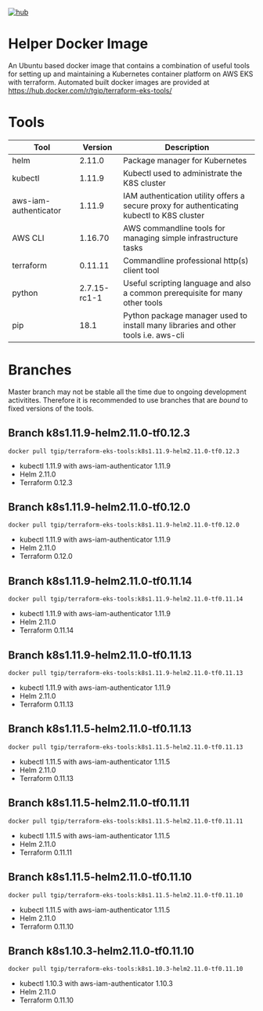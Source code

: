 [![hub](https://img.shields.io/docker/pulls/tgip/terraform-eks-tools.svg)](https://hub.docker.com/r/tgip/terraform-eks-tools/)

# Helper Docker Image

An Ubuntu based docker image that contains a combination of useful tools for setting up and maintaining a Kubernetes container platform on AWS EKS with terraform.
Automated built docker images are provided at https://hub.docker.com/r/tgip/terraform-eks-tools/

# Tools 

|Tool                   |Version        |Description                                                                               |
|-----------------------|---------------|------------------------------------------------------------------------------------------|
|helm                   |2.11.0         |Package manager for Kubernetes                                                            |
|kubectl                |1.11.9         |Kubectl used to administrate the K8S cluster                                              |
|aws-iam-authenticator  |1.11.9         |IAM authentication utility offers a secure proxy for authenticating kubectl to K8S cluster|
|AWS CLI                |1.16.70        |AWS commandline tools for managing simple infrastructure tasks                            |
|terraform              |0.11.11        |Commandline professional http(s) client tool                                              |
|python                 |2.7.15-rc1-1   |Useful scripting language and also a common prerequisite for many other tools             |
|pip                    |18.1           |Python package manager used to install many libraries and other tools i.e. aws-cli        |

# Branches

Master branch may not be stable all the time due to ongoing development activitites.
Therefore it is recommended to use branches that are *bound* to fixed versions of the tools.

## Branch k8s1.11.9-helm2.11.0-tf0.12.3

`docker pull tgip/terraform-eks-tools:k8s1.11.9-helm2.11.0-tf0.12.3`

- kubectl 1.11.9 with aws-iam-authenticator 1.11.9
- Helm 2.11.0
- Terraform 0.12.3

## Branch k8s1.11.9-helm2.11.0-tf0.12.0

`docker pull tgip/terraform-eks-tools:k8s1.11.9-helm2.11.0-tf0.12.0`

- kubectl 1.11.9 with aws-iam-authenticator 1.11.9
- Helm 2.11.0
- Terraform 0.12.0

## Branch k8s1.11.9-helm2.11.0-tf0.11.14

`docker pull tgip/terraform-eks-tools:k8s1.11.9-helm2.11.0-tf0.11.14`

- kubectl 1.11.9 with aws-iam-authenticator 1.11.9
- Helm 2.11.0
- Terraform 0.11.14

## Branch k8s1.11.9-helm2.11.0-tf0.11.13

`docker pull tgip/terraform-eks-tools:k8s1.11.9-helm2.11.0-tf0.11.13`

- kubectl 1.11.9 with aws-iam-authenticator 1.11.9
- Helm 2.11.0
- Terraform 0.11.13

## Branch k8s1.11.5-helm2.11.0-tf0.11.13

`docker pull tgip/terraform-eks-tools:k8s1.11.5-helm2.11.0-tf0.11.13`

- kubectl 1.11.5 with aws-iam-authenticator 1.11.5
- Helm 2.11.0
- Terraform 0.11.13

## Branch k8s1.11.5-helm2.11.0-tf0.11.11

`docker pull tgip/terraform-eks-tools:k8s1.11.5-helm2.11.0-tf0.11.11`

- kubectl 1.11.5 with aws-iam-authenticator 1.11.5
- Helm 2.11.0
- Terraform 0.11.11

## Branch k8s1.11.5-helm2.11.0-tf0.11.10

`docker pull tgip/terraform-eks-tools:k8s1.11.5-helm2.11.0-tf0.11.10`

- kubectl 1.11.5 with aws-iam-authenticator 1.11.5
- Helm 2.11.0
- Terraform 0.11.10

## Branch k8s1.10.3-helm2.11.0-tf0.11.10

`docker pull tgip/terraform-eks-tools:k8s1.10.3-helm2.11.0-tf0.11.10`

- kubectl 1.10.3 with aws-iam-authenticator 1.10.3
- Helm 2.11.0
- Terraform 0.11.10
 